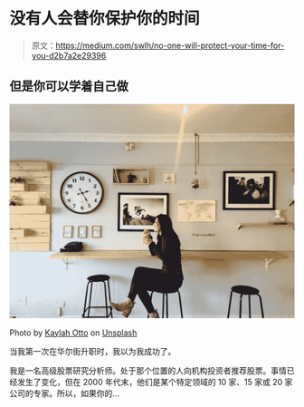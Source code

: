 # 没有人会替你保护你的时间

> 原文：<https://medium.com/swlh/no-one-will-protect-your-time-for-you-d2b7a2e29396>

## 但是你可以学着自己做

![](img/fab4a50e8d4279e14624d63d5e7793e4.png)

Photo by [Kaylah Otto](https://unsplash.com/photos/6e5hgWV2DAo?utm_source=unsplash&utm_medium=referral&utm_content=creditCopyText) on [Unsplash](https://unsplash.com/search/photos/time?utm_source=unsplash&utm_medium=referral&utm_content=creditCopyText)

当我第一次在华尔街升职时，我以为我成功了。

我是一名高级股票研究分析师。处于那个位置的人向机构投资者推荐股票。事情已经发生了变化，但在 2000 年代末，他们是某个特定领域的 10 家、15 家或 20 家公司的专家。所以，如果你的…